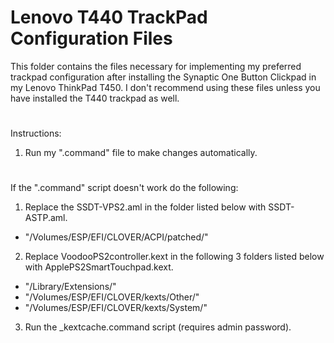 # Lenovo T440 TrackPad Configuration Files

This folder contains the files necessary for implementing my preferred trackpad configuration after installing the Synaptic One Button Clickpad in my Lenovo ThinkPad T450. I don't recommend using these files unless you have installed the T440 trackpad as well.    

#

Instructions:

1. Run my ".command" file to make changes automatically.

# 

If the ".command" script doesn't work do the following:

1. Replace the SSDT-VPS2.aml in the folder listed below with SSDT-ASTP.aml.
  - "/Volumes/ESP/EFI/CLOVER/ACPI/patched/"

2. Replace VoodooPS2controller.kext in the following 3 folders listed below with ApplePS2SmartTouchpad.kext.
  - "/Library/Extensions/"
  - "/Volumes/ESP/EFI/CLOVER/kexts/Other/"
  - "/Volumes/ESP/EFI/CLOVER/kexts/System/" 

3. Run the _kextcache.command script (requires admin password).